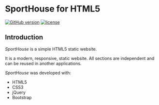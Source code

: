 # SportHouse for HTML5

[![GitHub version](https://badge.fury.io/gh/WhoSV%2Fsport-house.svg)](https://badge.fury.io/gh/WhoSV%2Fsport-house)
[![license](https://img.shields.io/github/license/mashape/apistatus.svg)](https://opensource.org/licenses/mit)

<!-- v1.0.0 -->

## Introduction

*SportHouse* is a simple HTML5 static website.

It is a modern, responsive, static website. All sections are independent and can be reused in another applications.

*SportHouse* was developed with:

* HTML5
* CSS3
* jQuery
* Bootstrap
